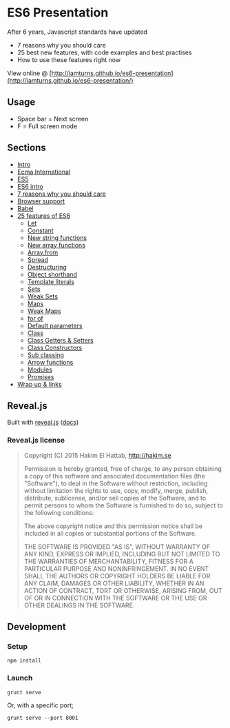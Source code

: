 ES6 Presentation
================

After 6 years, Javascript standards have updated

- 7 reasons why you should care
- 25 best new features, with code examples and best practises
- How to use these features right now

View online @ [http://iamturns.github.io/es6-presentation](http://iamturns.github.io/es6-presentation/)

Usage
-----

- Space bar = Next screen
- F = Full screen mode

Sections
--------

- [Intro](http://iamturns.github.io/es6-presentation/#/intro)
- [Ecma International](http://iamturns.github.io/es6-presentation/#/ecma-intro)
- [ES5](http://iamturns.github.io/es6-presentation/#/es5)
- [ES6 intro](http://iamturns.github.io/es6-presentation/#/es6)
- [7 reasons why you should care](http://iamturns.github.io/es6-presentation/#/preso-why)
- [Browser support](http://iamturns.github.io/es6-presentation/#/browser-support-intro)
- [Babel](http://iamturns.github.io/es6-presentation/#/babel)
- [25 features of ES6](http://iamturns.github.io/es6-presentation/#/es6-intro)
    - [Let](http://iamturns.github.io/es6-presentation/#/let-intro)
    - [Constant](http://iamturns.github.io/es6-presentation/#/constants)
    - [New string functions](http://iamturns.github.io/es6-presentation/#/string-features)
    - [New array functions](http://iamturns.github.io/es6-presentation/#/array-features)
    - [Array.from](http://iamturns.github.io/es6-presentation/#/array-from)
    - [Spread](http://iamturns.github.io/es6-presentation/#/array-spread-es5)
    - [Destructuring](http://iamturns.github.io/es6-presentation/#/destructuring)
    - [Object shorthand](http://iamturns.github.io/es6-presentation/#/object-shorthand)
    - [Template literals](http://iamturns.github.io/es6-presentation/#/template-literals)
    - [Sets](http://iamturns.github.io/es6-presentation/#/sets-challenge)
    - [Weak Sets](http://iamturns.github.io/es6-presentation/#/weak-sets-challenge)
    - [Maps](http://iamturns.github.io/es6-presentation/#/maps)
    - [Weak Maps](http://iamturns.github.io/es6-presentation/#/weak-maps)
    - [for of](http://iamturns.github.io/es6-presentation/#/iterators)
    - [Default parameters](http://iamturns.github.io/es6-presentation/#/default-parameters)
    - [Class](http://iamturns.github.io/es6-presentation/#/class-intro)
    - [Class Getters & Setters](http://iamturns.github.io/es6-presentation/#/class-getter-setter)
    - [Class Constructors](http://iamturns.github.io/es6-presentation/#/class-constructor)
    - [Sub classing](http://iamturns.github.io/es6-presentation/#/class-extends)
    - [Arrow functions](http://iamturns.github.io/es6-presentation/#/arrow-functions)
    - [Modules](http://iamturns.github.io/es6-presentation/#/modules)
    - [Promises](http://iamturns.github.io/es6-presentation/#/promises-es5-intro)
- [Wrap up & links](http://iamturns.github.io/es6-presentation/#/done)

Reveal.js
---------

Built with [reveal.js](https://github.com/hakimel/reveal.js/) ([docs](docs/reveal-js.md))

### Reveal.js license

> Copyright (C) 2015 Hakim El Hattab, http://hakim.se
> 
> Permission is hereby granted, free of charge, to any person obtaining a copy
> of this software and associated documentation files (the "Software"), to deal
> in the Software without restriction, including without limitation the rights
> to use, copy, modify, merge, publish, distribute, sublicense, and/or sell
> copies of the Software, and to permit persons to whom the Software is
> furnished to do so, subject to the following conditions:
> 
> The above copyright notice and this permission notice shall be included in
> all copies or substantial portions of the Software.
> 
> THE SOFTWARE IS PROVIDED "AS IS", WITHOUT WARRANTY OF ANY KIND, EXPRESS OR
> IMPLIED, INCLUDING BUT NOT LIMITED TO THE WARRANTIES OF MERCHANTABILITY,
> FITNESS FOR A PARTICULAR PURPOSE AND NONINFRINGEMENT. IN NO EVENT SHALL THE
> AUTHORS OR COPYRIGHT HOLDERS BE LIABLE FOR ANY CLAIM, DAMAGES OR OTHER
> LIABILITY, WHETHER IN AN ACTION OF CONTRACT, TORT OR OTHERWISE, ARISING FROM,
> OUT OF OR IN CONNECTION WITH THE SOFTWARE OR THE USE OR OTHER DEALINGS IN
> THE SOFTWARE.

Development
-----------

### Setup

```
npm install
```

### Launch

```
grunt serve
```

Or, with a specific port; 

```
grunt serve --port 8001
```
